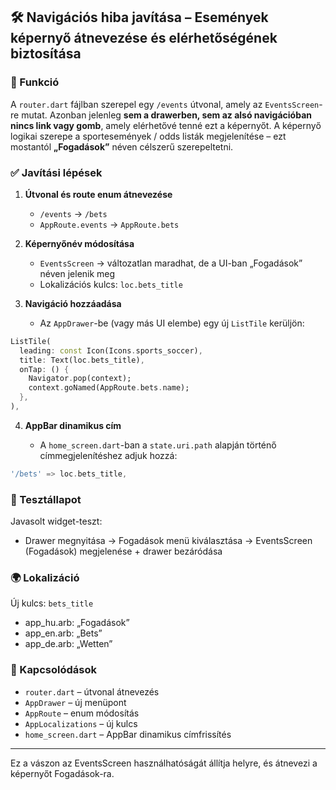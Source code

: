 ## 🛠️ Navigációs hiba javítása – Események képernyő átnevezése és elérhetőségének biztosítása

### 🎯 Funkció

A `router.dart` fájlban szerepel egy `/events` útvonal, amely az `EventsScreen`-re mutat. Azonban jelenleg **sem a drawerben, sem az alsó navigációban nincs link vagy gomb**, amely elérhetővé tenné ezt a képernyőt. A képernyő logikai szerepe a sportesemények / odds listák megjelenítése – ezt mostantól **„Fogadások”** néven célszerű szerepeltetni.

### ✅ Javítási lépések

1. **Útvonal és route enum átnevezése**

   * `/events` → `/bets`
   * `AppRoute.events` → `AppRoute.bets`

2. **Képernyőnév módosítása**

   * `EventsScreen` → változatlan maradhat, de a UI-ban „Fogadások” néven jelenik meg
   * Lokalizációs kulcs: `loc.bets_title`

3. **Navigáció hozzáadása**

   * Az `AppDrawer`-be (vagy más UI elembe) egy új `ListTile` kerüljön:

```dart
ListTile(
  leading: const Icon(Icons.sports_soccer),
  title: Text(loc.bets_title),
  onTap: () {
    Navigator.pop(context);
    context.goNamed(AppRoute.bets.name);
  },
),
```

4. **AppBar dinamikus cím**

   * A `home_screen.dart`-ban a `state.uri.path` alapján történő címmegjelenítéshez adjuk hozzá:

```dart
'/bets' => loc.bets_title,
```

### 🧪 Tesztállapot

Javasolt widget-teszt:

* Drawer megnyitása → Fogadások menü kiválasztása → EventsScreen (Fogadások) megjelenése + drawer bezáródása

### 🌍 Lokalizáció

Új kulcs: `bets_title`

* app\_hu.arb: „Fogadások”
* app\_en.arb: „Bets”
* app\_de.arb: „Wetten”

### 📎 Kapcsolódások

* `router.dart` – útvonal átnevezés
* `AppDrawer` – új menüpont
* `AppRoute` – enum módosítás
* `AppLocalizations` – új kulcs
* `home_screen.dart` – AppBar dinamikus címfrissítés

---

Ez a vászon az EventsScreen használhatóságát állítja helyre, és átnevezi a képernyőt Fogadások-ra.
